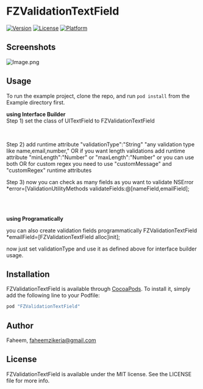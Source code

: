 # FZValidationTextField

[![Version](https://img.shields.io/cocoapods/v/FZValidationTextField.svg?style=flat)](http://cocoapods.org/pods/FZValidationTextField)
[![License](https://img.shields.io/cocoapods/l/FZValidationTextField.svg?style=flat)](http://cocoapods.org/pods/FZValidationTextField)
[![Platform](https://img.shields.io/cocoapods/p/FZValidationTextField.svg?style=flat)](http://cocoapods.org/pods/FZValidationTextField)


## Screenshots

![Image.png](http://image.yogile.com/yz4btnpu/sevgtycxayd3p801nhd5pa-large.png)


## Usage

To run the example project, clone the repo, and run `pod install` from the Example directory first.

<strong>using Interface Builder </strong>
<br />
Step 1)  set the class of UITextField to FZValidationTextField

<br />

Step 2)
 	add runtime attribute "validationType":"String" "any validation type like name,email,number," 
 OR
	if you want length validations add runtime attribute "minLength":"Number" or "maxLength":"Number" or you can use both
  OR
	for custom regex you need to use "customMessage" and "customRegex" runtime attributes
<br />

Step 3)
	now you can check as many fields as you want to validate
    NSError *error=[ValidationUtilityMethods validateFields:@[nameField,emailField];

<br />
<br />

<strong>using Programatically </strong>
<br />

you can also create validation fields programmatically
FZValidationTextField *emailField=[FZValidationTextField alloc]init];

now just set validationType and use it as defined above for interface builder usage.




## Installation

FZValidationTextField is available through [CocoaPods](http://cocoapods.org). To install
it, simply add the following line to your Podfile:

```ruby
pod "FZValidationTextField"
```




## Author

Faheem, faheemzikeria@gmail.com

## License

FZValidationTextField is available under the MIT license. See the LICENSE file for more info.

